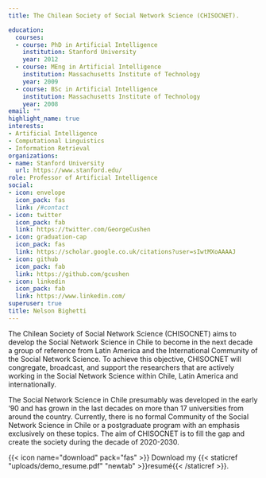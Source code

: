 ```yaml
---
title: The Chilean Society of Social Network Science (CHISOCNET).

education:
  courses:
  - course: PhD in Artificial Intelligence
    institution: Stanford University
    year: 2012
  - course: MEng in Artificial Intelligence
    institution: Massachusetts Institute of Technology
    year: 2009
  - course: BSc in Artificial Intelligence
    institution: Massachusetts Institute of Technology
    year: 2008
email: ""
highlight_name: true
interests:
- Artificial Intelligence
- Computational Linguistics
- Information Retrieval
organizations:
- name: Stanford University
  url: https://www.stanford.edu/
role: Professor of Artificial Intelligence
social:
- icon: envelope
  icon_pack: fas
  link: /#contact
- icon: twitter
  icon_pack: fab
  link: https://twitter.com/GeorgeCushen
- icon: graduation-cap
  icon_pack: fas
  link: https://scholar.google.co.uk/citations?user=sIwtMXoAAAAJ
- icon: github
  icon_pack: fab
  link: https://github.com/gcushen
- icon: linkedin
  icon_pack: fab
  link: https://www.linkedin.com/
superuser: true
title: Nelson Bighetti
---
```


The Chilean Society of Social Network Science (CHISOCNET) aims to develop the Social Network Science in Chile to become in the next decade a group of reference from Latin America and the International Community of the Social Network Science. To achieve this objective, CHISOCNET will congregate, broadcast, and support the researchers that are actively working in the Social Network Science within Chile, Latin America and internationally.

The Social Network Science in Chile presumably was developed in the early ‘90 and has grown in the last decades on more than 17 universities from around the country. Currently, there is no formal Community of the Social Network Science in Chile or a postgraduate program with an emphasis exclusively on these topics. The aim of CHISOCNET is to fill the gap and create the society during the decade of 2020-2030.

{{< icon name="download" pack="fas" >}} Download my {{< staticref "uploads/demo_resume.pdf" "newtab" >}}resumé{{< /staticref >}}.
